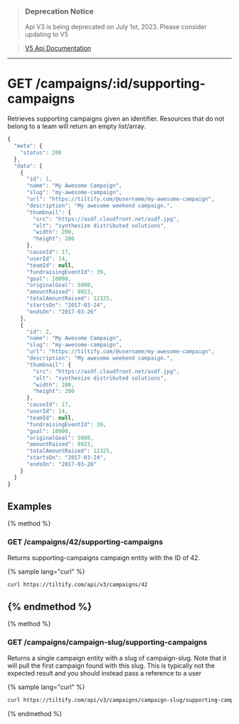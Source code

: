 >### Deprecation Notice
>Api V3 is being deprecated on July 1st, 2023. Please consider updating to V5

>[V5 Api Documentation](https://v5api.tiltify.com/api/public)

-----

# GET /campaigns/:id/supporting-campaigns

Retrieves supporting campaigns given an identifier.
Resources that do not belong to a team will return an empty list/array.

```js
{
  "meta": {
    "status": 200
  },
  "data": [
    {
      "id": 1,
      "name": "My Awesome Campaign",
      "slug": "my-awesome-campaign",
      "url": "https://tiltify.com/@username/my-awesome-campaign",
      "description": "My awesome weekend campaign.",
      "thumbnail": {
        "src": "https://asdf.cloudfront.net/asdf.jpg",
        "alt": "synthesize distributed solutions",
        "width": 200,
        "height": 200
      },
      "causeId": 17,
      "userId": 14,
      "teamId": null,
      "fundraisingEventId": 39,
      "goal": 10000,
      "originalGoal": 5000,
      "amountRaised": 8923,
      "totalAmountRaised": 12325,
      "startsOn": "2017-03-24",
      "endsOn": "2017-03-26"
    },
    {
      "id": 2,
      "name": "My Awesome Campaign",
      "slug": "my-awesome-campaign",
      "url": "https://tiltify.com/@username/my-awesome-campaign",
      "description": "My awesome weekend campaign.",
      "thumbnail": {
        "src": "https://asdf.cloudfront.net/asdf.jpg",
        "alt": "synthesize distributed solutions",
        "width": 200,
        "height": 200
      },
      "causeId": 17,
      "userId": 14,
      "teamId": null,
      "fundraisingEventId": 39,
      "goal": 10000,
      "originalGoal": 5000,
      "amountRaised": 8923,
      "totalAmountRaised": 12325,
      "startsOn": "2017-03-24",
      "endsOn": "2017-03-26"
    }
  ]
}
```

## Examples

{% method %}
### GET /campaigns/42/supporting-campaigns
Returns supporting-campaigns campaign entity with the ID of 42.

{% sample lang="curl" %}
```bash
curl https://tiltify.com/api/v3/campaigns/42
```
{% endmethod %}
---

{% method %}
### GET /campaigns/campaign-slug/supporting-campaigns
Returns a single campaign entity with a slug of campaign-slug. Note that it
will pull the first campaign found with this slug. This is typically not the
expected result and you should instead pass a reference to a user

{% sample lang="curl" %}
```bash
curl https://tiltify.com/api/v3/campaigns/campaign-slug/supporting-campaigns
```

{% endmethod %}
